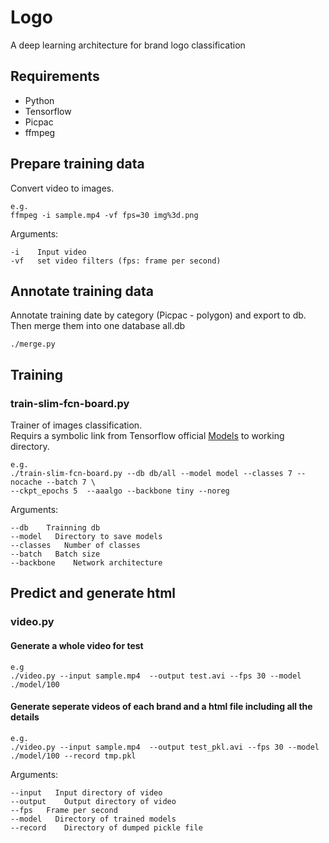 # Logo
A deep learning architecture for brand logo classification    
## Requirements
* Python   
* Tensorflow 
* Picpac
* ffmpeg
## Prepare training data
Convert video to images. 
```
e.g.
ffmpeg -i sample.mp4 -vf fps=30 img%3d.png
```
Arguments:
```
-i    Input video 
-vf   set video filters (fps: frame per second)
```

## Annotate training data
Annotate training date by category (Picpac - polygon) and export to db.    
Then merge them into one database all.db  
```
./merge.py
```

## Training 
### train-slim-fcn-board.py 
Trainer of images classification.  
Requirs a symbolic link from Tensorflow official [Models](https://github.com/tensorflow/models) to working directory.
```
e.g.
./train-slim-fcn-board.py --db db/all --model model --classes 7 --nocache --batch 7 \
--ckpt_epochs 5  --aaalgo --backbone tiny --noreg
```
Arguments:
```
--db    Trainning db
--model   Directory to save models
--classes   Number of classes 
--batch   Batch size 
--backbone    Network architecture
```

## Predict and generate html
### video.py
#### Generate a whole video for test 
```
e.g
./video.py --input sample.mp4  --output test.avi --fps 30 --model ./model/100 
```
#### Generate seperate videos of each brand and a html file including all the details
```
e.g.
./video.py --input sample.mp4  --output test_pkl.avi --fps 30 --model ./model/100 --record tmp.pkl 
```
Arguments:
```
--input   Input directory of video
--output    Output directory of video 
--fps   Frame per second
--model   Directory of trained models
--record    Directory of dumped pickle file 

```



